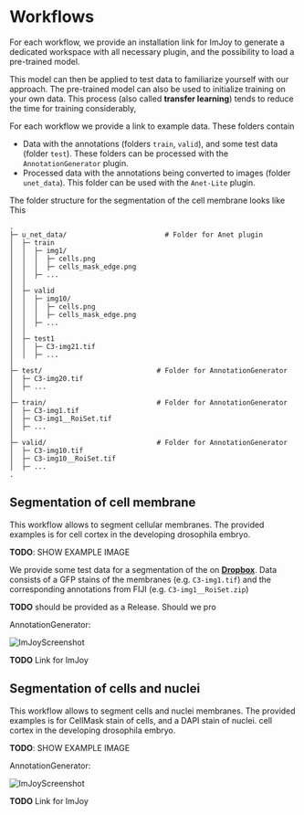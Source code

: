 #  Workflows
For each workflow, we provide an installation link for ImJoy to generate a dedicated
workspace with all necessary plugin, and the possibility to load a  pre-trained model.

This model can then be applied to test data to familiarize yourself with our approach.
The pre-trained model can also be used to initialize training on your own data.
This process (also called **transfer learning**) tends to reduce the time for training considerably,

For each workflow we provide a link to example data. These folders contain
* Data with the annotations (folders `train`, `valid`), and some test data (folder `test`).
  These folders can be processed with the `AnnotationGenerator` plugin.
* Processed data with the annotations being converted to images (folder `unet_data`).
  This folder can be used with the `Anet-Lite` plugin.

The folder structure for the segmentation of the cell membrane looks like This

```
.
├─ u_net_data/                        # Folder for Anet plugin
│  ├─ train
│  │  ├─ img1/
│  │  │  ├─ cells.png
│  │  │  ├─ cells_mask_edge.png
│  │  ├─ ...
│  │
│  ├─ valid
│  │  ├─ img10/
│  │  │  ├─ cells.png
│  │  │  ├─ cells_mask_edge.png
│  │  ├─ ...
│  │
│  ├─ test1
│  │  ├─ C3-img21.tif
│  │  ├─ ...
│
├─ test/                            # Folder for AnnotationGenerator
│  ├─ C3-img20.tif
│  ├─ ...
│
├─ train/                           # Folder for AnnotationGenerator
│  ├─ C3-img1.tif
│  ├─ C3-img1__RoiSet.tif
│  ├─ ...
│
├─ valid/                           # Folder for AnnotationGenerator
│  ├─ C3-img10.tif
│  ├─ C3-img10__RoiSet.tif
│  ├─ ...
.
```


## Segmentation of cell membrane
This workflow allows to segment cellular membranes. The provided examples is for
cell cortex in the developing drosophila embryo.

**TODO**: SHOW EXAMPLE IMAGE

We provide some test data for a segmentation of the on [**Dropbox**](https://www.dropbox.com/sh/n4lq3f5xp1zmwtd/AABQmWyouXnTNnx2PL4Gz66Da?dl=0).
Data consists of a GFP stains of the membranes (e.g. `C3-img1.tif`) and the corresponding
annotations from FIJI (e.g. `C3-img1__RoiSet.zip`)

**TODO** should be provided as a Release. Should we pro

AnnotationGenerator:

![ImJoyScreenshot](/img/segment-param-cellcortex.png)

**TODO**  Link for ImJoy



## Segmentation of cells and nuclei
This workflow allows to segment cells and nuclei membranes. The provided examples
is for CellMask stain of cells, and a DAPI stain of nuclei.
cell cortex in the developing drosophila embryo.

**TODO**: SHOW EXAMPLE IMAGE

AnnotationGenerator:

![ImJoyScreenshot](/img/segment-param-cellsnuclei.png)

**TODO**  Link for ImJoy
